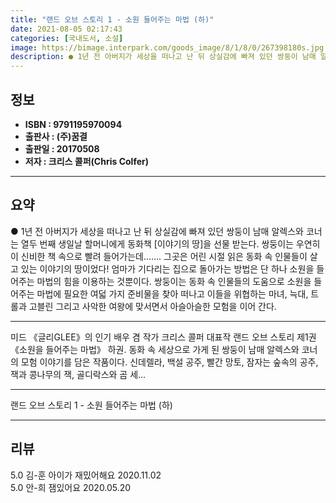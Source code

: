 ```yaml
---
title: "랜드 오브 스토리 1 - 소원 들어주는 마법 (하)"
date: 2021-08-05 02:17:43
categories: [국내도서, 소설]
image: https://bimage.interpark.com/goods_image/8/1/8/0/267398180s.jpg
description: ● 1년 전 아버지가 세상을 떠나고 난 뒤 상실감에 빠져 있던 쌍둥이 남매 알렉스와 코너는 열두 번째 생일날 할머니에게 동화책 [이야기의 땅]을 선물 받는다. 쌍둥이는 우연히 이 신비한 책 속으로 빨려 들어가는데……. 그곳은 어린 시절 읽은 동화 속 인물들이 살고 있는 이야기의 땅이었
---
```


## **정보**

- **ISBN : 9791195970094**
- **출판사 : (주)꿈결**
- **출판일 : 20170508**
- **저자 : 크리스 콜퍼(Chris Colfer)**

------



## **요약**

●  1년 전 아버지가 세상을 떠나고 난 뒤 상실감에 빠져 있던 쌍둥이 남매 알렉스와 코너는 열두 번째 생일날 할머니에게 동화책 [이야기의 땅]을 선물 받는다. 쌍둥이는 우연히 이 신비한 책 속으로 빨려 들어가는데……. 그곳은 어린 시절 읽은 동화 속 인물들이 살고 있는 이야기의 땅이었다! 엄마가 기다리는 집으로 돌아가는 방법은 단 하나 소원을 들어주는 마법의 힘을 이용하는 것뿐이다. 쌍둥이는 동화 속 인물들의 도움으로 소원을 들어주는 마법에 필요한 여덟 가지 준비물을 찾아 떠나고 이들을 위협하는 마녀, 늑대, 트롤과 고블린 그리고 사악한 여왕에 맞서면서 아슬아슬한 모험을 이어 간다.

------

미드 《글리GLEE》의 인기 배우 겸 작가 크리스 콜퍼 대표작 랜드 오브 스토리 제1권 《소원을 들어주는 마법》 하권. 동화 속 세상으로 가게 된 쌍둥이 남매 알렉스와 코너의 모험 이야기를 담은 작품이다. 신데렐라, 백설 공주, 빨간 망토, 잠자는 숲속의 공주, 잭과 콩나무의 잭, 골디락스와 곰 세... 

------


랜드 오브 스토리 1 - 소원 들어주는 마법 (하) 

------


## **리뷰** 

5.0 김-훈 아이가 재밌어해요 2020.11.02 <br/>5.0 안-희 잼있어요 2020.05.20 <br/>